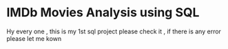 # IMDb Movies Analysis using SQL
Hy every one , this is my 1st sql project please check it , if there is any error please let me kown 

